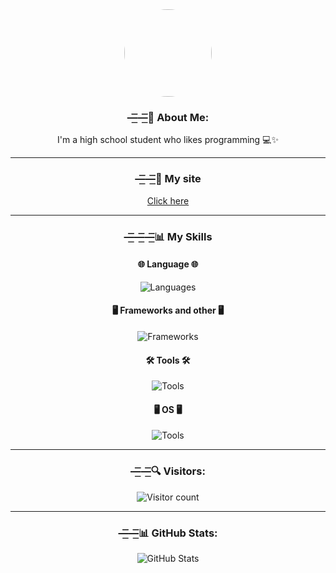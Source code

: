 <div align="center">
    <div>
        <img src="https://avatars.githubusercontent.com/u/87477585?v=4" width="140" style="border-radius: 50%;">
        <h3><b>—͟͞͞—͟͞͞💫 About Me:</b></h3>
        <p>I'm a high school student who likes programming 💻✨</p>
    </div>
    <hr>
    <div>
        <h3><b>—͟͞͞—͟͞͞🔗 My site</b><br></h3>
        <p><a href="https://anto426.github.io/Antosite/">Click here</a></p>
    </div>
    <hr>
    <div>
        <h3><b>—͟͞͞—͟͞͞—͟͞͞📊 My Skills</b></h3>
        <div>
            <h4>🌐 Language 🌐</h4>
            <img
                src="https://skillicons.dev/icons?i=js,c,cpp,java,kotlin,py,html,css"
                alt="Languages">
        </div>
        <div>
            <h4>🖥️ Frameworks and other 🖥️</h4>
            <img src="https://skillicons.dev/icons?i=discordjs,nodejs,bootstrap"
                alt="Frameworks">
        </div>
        <div>
            <h4>🛠️ Tools 🛠️</h4>
            <img
                src="https://skillicons.dev/icons?i=vscode,git,androidstudio,blender"
                alt="Tools">
        </div>
        <div>
            <h4>🖥️ OS 🖥️</h4>
            <img
                src="https://skillicons.dev/icons?i=windows,arch"
                alt="Tools">
        </div>
    </div>
    <hr>
    <div>
        <h3><b>—͟͞͞—͟͞͞🔍 Visitors:</b></h3>
        <img src="https://count.getloli.com/get/@:anto426?theme=rule34"
            alt="Visitor count">
        <hr>
    </div>
    <div>
        <h3><b>—͟͞͞—͟͞͞📊 GitHub Stats:</b></h3>
        <img
            src="https://gh-readme-profile.vercel.app/api?username=Anto426&theme=transparent&border_width=0&border_radius=20&bg_color=cdb698&title_color=871b4d&icon_color=871b4d"
            alt="GitHub Stats">
    </div>
</div>
